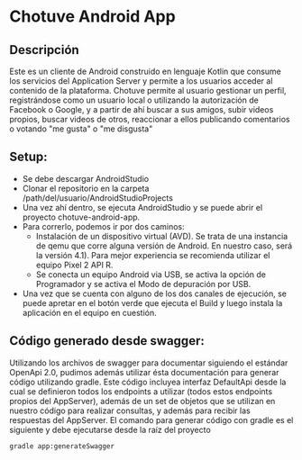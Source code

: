 # Chotuve Android App

## Descripción
Este es un cliente de Android construido en lenguaje Kotlin que consume los servicios del Application Server y permite a los usuarios acceder al contenido de la plataforma.
Chotuve permite al usuario gestionar un perfil, registrándose como un usuario local o utilizando la autorización de Facebook o Google, y a partir de ahí buscar a sus amigos, subir videos propios, buscar videos de otros, reaccionar a ellos publicando comentarios o votando "me gusta" o "me disgusta"

## Setup:

- Se debe descargar AndroidStudio
- Clonar el repositorio en la carpeta /path/del/usuario/AndroidStudioProjects
- Una vez ahí dentro, se ejecuta AndroidStudio y se puede abrir el proyecto chotuve-android-app. 
- Para correrlo, podemos ir por dos caminos:
    - Instalación de un dispositivo virtual (AVD). Se trata de una instancia de qemu que corre alguna versión de Android. En nuestro caso, será la versión 4.1). Para mejor experiencia se recomienda utilizar el equipo Pixel 2 API R.
    - Se conecta un equipo Android via USB, se activa la opción de Programador y se activa el Modo de depuración por USB.
- Una vez que se cuenta con alguno de los dos canales de ejecución, se puede apretar en el botón verde que ejecuta el Build y luego instala la aplicación en el equipo en cuestión.

## Código generado desde swagger:

Utilizando los archivos de swagger para documentar siguiendo el estándar OpenApi 2.0, pudimos además utilizar ésta documentación para generar código utilizando gradle. Este código incluyea interfaz DefaultApi desde la cual se definieron todos los endpoints a utilizar (todos estos endpoints propios del AppServer), además de un set de objetos que se utilizan en nuestro código para realizar consultas, y además para recibir las respuestas del AppServer.
El comando para generar código con gradle es el siguiente y debe ejecutarse desde la raíz del proyecto
```
gradle app:generateSwagger
```
